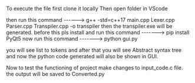 To execute the file first clone it locally 
Then open folder in VScode 

then run this command ------>   g++ -std=c++17 main.cpp Lexer.cpp Parser.cpp Transpiler.cpp -o transpiler
then the transpiler.exe will be generated.
before this pls install and run this command ------->  pip install PyQt5
now run this command ------->   python gui.py

you will see list to tokens 
and after that you will see Abstract syntax tree
and now the python code generated will also be shown in GUI.

Now to test the functioning of project make changes to input_code.c file.
the output will be saved to Converted.py